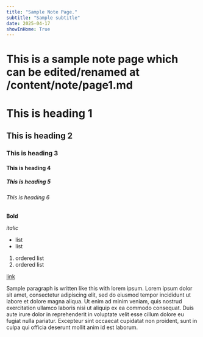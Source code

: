 ```yaml
---
title: "Sample Note Page."
subtitle: "Sample subtitle"
date: 2025-04-17
showInHome: True
---
```


# This is a sample note page which can be edited/renamed at /content/note/page1.md
# This is heading 1

## This is heading 2

### This is heading 3

#### This is heading 4

##### This is heading 5

###### This is heading 6

**Bold**

*italic*

* list
* list

1. ordered list
2. ordered list

[link](/)

Sample paragraph is written like this with lorem ipsum. Lorem ipsum dolor sit amet, consectetur adipiscing elit, sed do eiusmod tempor incididunt ut labore et dolore magna aliqua. Ut enim ad minim veniam, quis nostrud exercitation ullamco laboris nisi ut aliquip ex ea commodo consequat. Duis aute irure dolor in reprehenderit in voluptate velit esse cillum dolore eu fugiat nulla pariatur. Excepteur sint occaecat cupidatat non proident, sunt in culpa qui officia deserunt mollit anim id est laborum.
                